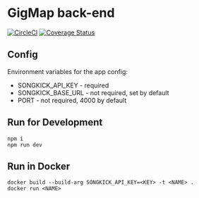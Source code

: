 # GigMap back-end

[![CircleCI](https://circleci.com/gh/gigmap/back-end.svg?style=svg)](https://circleci.com/gh/gigmap/back-end)
[![Coverage Status](https://coveralls.io/repos/github/gigmap/back-end/badge.svg?branch=master)](https://coveralls.io/github/gigmap/back-end?branch=master)

## Config
Environment variables for the app config:
 * SONGKICK_API_KEY - required
 * SONGKICK_BASE_URL - not required, set by default
 * PORT - not required, 4000 by default

## Run for Development
```npm
npm i
npm run dev
```

## Run in Docker
```docker
docker build --build-arg SONGKICK_API_KEY=<KEY> -t <NAME> .
docker run <NAME>
```